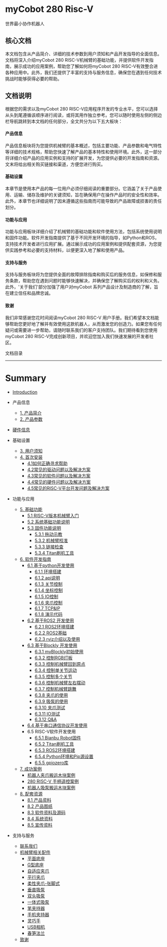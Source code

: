 # myCobot 280 Risc-V
世界最小协作机器人    

核心文档
---

本文档包含从产品简介、详细的技术参数到用户须知和产品开发指导的全面信息。文档将深入介绍myCobot 280 RISC-V机械臂的基础功能，并提供软件开发指南，展示成功的应用案例，帮助您了解如何将myCobot 280 RISC-V有效整合进各种应用中。此外，我们还提供了丰富的支持与服务信息，确保您在遇到任何技术挑战时能够获得必要的帮助。

文档说明
---

根据您的需求以及myCobot 280 RISC-V应用程序开发的专业水平，您可以选择从头到尾遵循该顺序进行阅读，或将其用作独立参考。您可以随时使用左侧的侧边栏导航跳转到本文档的任何部分，全文共分为以下五大板块：

#### 产品信息
产品信息板块将为您提供机械臂的基本概述，包括主要功能、产品参数和电气特性等详细的技术规格，帮助您快速了解产品的基本特性和使用环境。此外，这一部分将详细介绍产品的应用实例和支持的扩展开发，为您提供必要的开发指南和资源。文末将给出相关购买链接和渠道，方便您进行购买。

#### 基础设置
本章节是使用本产品的每一位用户必须仔细阅读的重要部分。它涵盖了关于产品使用、运输、储存及维护的关键须知，旨在确保用户在操作产品时的安全性和效率。此外，本章节也详细说明了因未遵循这些指南而可能导致的产品故障或损害的责任划分。

#### 功能与应用
功能与应用板块详细介绍了机械臂的基础功能和软件使用方法，包括系统使用说明和固件功能。软件开发指南提供了基于不同开发环境的指导，如Python和ROS，支持技术开发者进行应用扩展。通过展示成功的应用案例和提供配套资源，为您提供实践参考和必要的支持材料，以便更深入地了解和使用产品。

#### 支持与服务
支持与服务板块将为您提供全面的故障排除指南和购买后的服务信息，如保修和服务条款，帮助您在遇到问题时能够快速解决，并确保您了解购买后的权利和义务。此外，'关于我们'部分加强了用户对myCobot 系列产品设计及制造商的了解，旨在建立信任和品牌忠诚。

#### 致谢
我们非常感谢您花时间阅读myCobot 280 RISC-V 用户手册。我们希望本文档能够帮助您更好地了解并有效使用这款机器人，从而激发您的创造力。如果您有任何疑问或需要进一步帮助，请随时联系我们的客户支持团队。我们期待看到您使用 myCobot 280 RISC-V完成创新项目，并欢迎您加入我们快速发展的开发者社区。

文档目录  

---

# Summary
* [Introduction](README.md)

* 产品信息
    * [1. 产品简介](1-ProductInformation/1.ProductIntroduction/1-ProductIntroduction.md)
    * [2. 产品参数](1-ProductInformation/2.ProductParameter/2-ProductParameters.md)

* [硬件信息](6-BoardInformation/RV4B.md)
  
* 基础设置
    * [3. 用户须知](2-BasicSettings/3.UserNotice/3-UserInstructions.md)
    * [4. 首次安装](2-BasicSettings/4.FirstTimeInstallation/4-FirstTimeInstallation.md)
        * [4.1如何正确寻求帮助](4-SupportAndService/9.Troubleshooting/9.0-how_to_ask.md)
        * [4.2常见的驱动问题以及解决方案](4-SupportAndService/9.Troubleshooting/9.1-driver.md)
        * [4.3常见的软件问题以及解决方案](4-SupportAndService/9.Troubleshooting/9.2-software.md)
        * [4.4常见的硬件问题以及解决方案](4-SupportAndService/9.Troubleshooting/9.3-hardware.md)
        * [4.5常见的RISC-V平台开发问题及解决方案](4-SupportAndService/9.Troubleshooting/9.4-riscv.md)
* 功能与应用
    * [5. 基础功能](3-FunctionsAndApplications/5.BasicFunction/README.md)
        * [5.1 RISC-V版本机械臂入门](3-FunctionsAndApplications/5.BasicFunction/5.1-Functionlnstruction/3.5.1-SW-description.md)
        * [5.2 系统基础功能说明](3-FunctionsAndApplications/5.BasicFunction/5.2-Softwarelnstructions/3.5.2-SW-detail-description.md)
        * [5.3 固件功能说明](3-FunctionsAndApplications/5.BasicFunction/5.3-FirmwareFunctionDescription/README.md)
            * [5.3.1 拖动示教](3-FunctionsAndApplications/5.BasicFunction/5.3-FirmwareFunctionDescription/5.3.1-moving/4.2.1.2-micro_CPU.md)
            * [5.3.2 机械臂校准](3-FunctionsAndApplications/5.BasicFunction/5.3-FirmwareFunctionDescription/5.3.2-calibration/4.2.2.2-micro_CPU.md)
            * [5.3.3 链接检查](3-FunctionsAndApplications/5.BasicFunction/5.3-FirmwareFunctionDescription/5.3.4-connection/4.2.4.2-micro_CPU.md)
            * [5.3.4 Titan刷机⼯具](3-FunctionsAndApplications/5.BasicFunction/5.2-Softwarelnstructions/README.md)
    * [6. 软件开发指南](3-FunctionsAndApplications/6.developmentGuide/README.md)
        * [6.1 基于python开发使用](3-FunctionsAndApplications/6.developmentGuide/python/README.md)
            * [6.1.1 环境搭建](3-FunctionsAndApplications/6.developmentGuide/python/7.1_new_download.md)
            * [6.1.2 api说明](3-FunctionsAndApplications/6.developmentGuide/python/7.2_API.md)
            * [6.1.3 关节控制](3-FunctionsAndApplications/6.developmentGuide/python/7.3_angle.md)
            * [6.1.4 坐标控制](3-FunctionsAndApplications/6.developmentGuide/python/7.4_coord.md)
            * [6.1.5 IO控制](3-FunctionsAndApplications/6.developmentGuide/python/7.5_IO.md)
            * [6.1.6 夹爪控制](3-FunctionsAndApplications/6.developmentGuide/python/7.6_gripper.md)
            * [6.1.7 TCP&IP](3-FunctionsAndApplications/6.developmentGuide/python/7.7_TCPIP.md)
            <!-- * [6.1.8 手柄控制](3-FunctionsAndApplications/6.developmentGuide/python/7.9_HandleControl.md) -->
            <!-- * [6.1.9 绘制图案](3-FunctionsAndApplications/6.developmentGuide/python/7.15_280_gcode_draw.md) -->
            * [6.1.8 演示代码](3-FunctionsAndApplications/6.developmentGuide/python/7.8_example.md)
        * [6.2 基于ROS2 开发使用](3-FunctionsAndApplications/6.developmentGuide/ROS/12.2-ROS2/12.2.3-ROS2Introduction.md)
            * [6.2.1 ROS2环境搭建](3-FunctionsAndApplications/6.developmentGuide/ROS/12.2-ROS2/12.2.1-InstallationOfROS2.md)
            * [6.2.2 ROS2基础](3-FunctionsAndApplications/6.developmentGuide/ROS/12.2-ROS2/12.2.2-BasicTutorial.md)
            * [6.2.3 rviz介绍以及使用](3-FunctionsAndApplications/6.developmentGuide/ROS/12.2-ROS2/12.2.4-rivzIntroductionAndUse/README.md)   
        * [6.3 基于Blockly 开发使用](3-FunctionsAndApplications/6.developmentGuide/myBlocklyAndUlFlow/myblocklyTutorials/README.md)
           * [6.3.1 myBlockly初始使用](3-FunctionsAndApplications/6.developmentGuide/myBlocklyAndUlFlow/myblocklyTutorials/5.1.1-myBlocklyFirstUse.md)
           * [6.3.2 控制RGB灯板](3-FunctionsAndApplications/6.developmentGuide/myBlocklyAndUlFlow/myblocklyTutorials/5.1.2-ControlRGB.md)
           * [6.3.3 控制机械臂回到原点](3-FunctionsAndApplications/6.developmentGuide/myBlocklyAndUlFlow/myblocklyTutorials/5.1.3-ControlRoboticArmBackZero.md)
           * [6.3.4 控制单关节运动](3-FunctionsAndApplications/6.developmentGuide/myBlocklyAndUlFlow/myblocklyTutorials/5.1.4-ControlSingleJoint.md)
           * [6.3.5 控制多个关节](3-FunctionsAndApplications/6.developmentGuide/myBlocklyAndUlFlow/myblocklyTutorials/5.1.5-ControlSinglesJoint.md)
           * [6.3.6 控制机械臂左右摆动](3-FunctionsAndApplications/6.developmentGuide/myBlocklyAndUlFlow/myblocklyTutorials/5.1.6-ControlRoboticSwingLeft&Right.md)
           * [6.3.7 控制机械臂跳舞](3-FunctionsAndApplications/6.developmentGuide/myBlocklyAndUlFlow/myblocklyTutorials/5.1.7-ControlRoboticArmDance.md)
           * [6.3.8 夹爪的使用](3-FunctionsAndApplications/6.developmentGuide/myBlocklyAndUlFlow/myblocklyTutorials/5.1.8-GripperUse.md)
           * [6.3.9 吸泵的使用](3-FunctionsAndApplications/6.developmentGuide/myBlocklyAndUlFlow/myblocklyTutorials/5.1.9-PumpUse.md)
           * [6.3.10 夹爪测试](3-FunctionsAndApplications/6.developmentGuide/myBlocklyAndUlFlow/myblocklyTutorials/5.13-gripperTest.md)
           * [6.3.11 IO测试](3-FunctionsAndApplications/6.developmentGuide/myBlocklyAndUlFlow/myblocklyTutorials/5.14-ioTest.md)
           * [6.3.12 Q&A](3-FunctionsAndApplications/6.developmentGuide/myBlocklyAndUlFlow/myblocklyTutorials/5.1.10Q&A.md)
        * [6.4 基于串口通信协议开发使用](3-FunctionsAndApplications/6.developmentGuide/CommunicationProtocolPackage/18-communication.md)
        * 6.5 RISC-V软件开发使用
           - [6.5.1 Bianbu Robot固件](3-FunctionsAndApplications/6.developmentGuide/RISC-V/1-BianbuRobotImage.md)
           - [6.5.2 Titan刷机工具](3-FunctionsAndApplications/6.developmentGuide/RISC-V/2-TitanFlasher.md)
           - [6.5.3 ROS2环境搭建](3-FunctionsAndApplications/6.developmentGuide/RISC-V/3-ROS2Env.md)
           - [6.5.4 Python环境和Pip源设置](3-FunctionsAndApplications/6.developmentGuide/RISC-V/4-PythonEnv.md)
           - [6.5.5 gpiozero库](3-FunctionsAndApplications/6.developmentGuide/RISC-V/5-gpiozeroLib.md)
    * [7. 成功案例](3-FunctionsAndApplications/7.SuccessfulCase/7-SuccessfulCases.md)
      * [机器人夹爪搬运木块案例](demo/280RISCV_gripper.md)
      * [280 RISC-V 手柄遥控案例](demo/280RISCV_joy.md)
      * [机器人吸泵搬运木块案例](demo/280RISCV_pump.md)
    * [8. 配套资源](3-FunctionsAndApplications/8.SupportingResources/README.md)
        * [8.1 产品资料](3-FunctionsAndApplications/8.SupportingResources/8.1-ProductInformation/README.md)
        * [8.2 产品图纸](3-FunctionsAndApplications/8.SupportingResources/8.2-ProductDrawings/README.md)
        * [8.3 软件资料及源码](3-FunctionsAndApplications/8.SupportingResources/8.3-SoftwareInformationAndSourceCode/README.md)
        * [8.4 系统资料](3-FunctionsAndApplications/8.SupportingResources/8.4-SystemInformation/README.md)
        * [8.5 宣传资料](3-FunctionsAndApplications/8.SupportingResources/8.5-PromotionalMaterials/README.md)
* 支持与服务
    * [ 联系我们](4-SupportAndService/11.AboutUs/11.AboutUs.md)
    * [机械臂相关配件](4-SupportAndService/Accessories/accessories.md)
       * [平面底座](4-SupportAndService/Accessories/Flatbase.md)
       * [G型底座](4-SupportAndService/Accessories/Gstands_2.0.md)
       * [自适应夹爪](4-SupportAndService/Accessories/AdaptiveGripper.md)
       * [平行夹爪](4-SupportAndService/Accessories/ParallelGripper.md)
       * [柔性夹爪-张脚式](4-SupportAndService/Accessories/flexible_gripper_2.md) 
       * [垂直吸泵](4-SupportAndService/Accessories/pump.md)
       * [双头吸泵](4-SupportAndService/Accessories/doublepump.md)
       * [一体式吸泵](4-SupportAndService/Accessories/IntegratedPump.md)
       * [笔夹持器](4-SupportAndService/Accessories/penHolder.md)
       * [手机夹持器](4-SupportAndService/Accessories/phoneHolder.md)
       * [灵巧手](4-SupportAndService/Accessories/Robothand.md)
       * [USB相机](4-SupportAndService/Accessories/USBcamera.md)
       * [春笋法兰](4-SupportAndService/Accessories/bamboo.md)  
    * [致谢](5-Acknowledgments/5-Acknowledgments.md)
